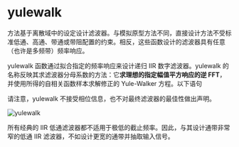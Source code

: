 # yulewalk

方法基于离散域中的设定设计滤波器。与模拟原型方法不同，直接设计方法不受标准低通、高通、带通或带阻配置的约束。相反，这些函数设计的滤波器具有任意（也许是多频带）频率响应。

yulewalk 函数通过拟合指定的频率响应来设计递归 IIR 数字滤波器。yulewalk 的名称反映其求滤波器分母系数的方法：它**求理想的指定幅值平方响应的逆 FFT**，并使用所得的自相关函数样本求解修正的 Yule-Walker 方程。以下语句

请注意，yulewalk 不接受相位信息，也不对最终滤波器的最佳性做出声明。

![yulewalk](dsp/filters/content/yulewalk_proto.png)

所有经典的 IIR 低通滤波器都不适用于极低的截止频率。因此，与其设计通带非常窄的低通 IIR 滤波器，不如设计更宽的通带并抽取输入信号。